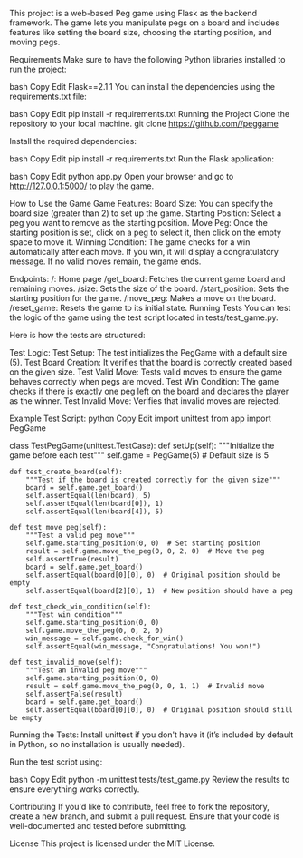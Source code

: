 This project is a web-based Peg game using Flask as the backend framework. 
The game lets you manipulate pegs on a board and includes features like setting the board size, choosing the starting position, and moving pegs.

Requirements
Make sure to have the following Python libraries installed to run the project:

bash Copy Edit
Flask==2.1.1
You can install the dependencies using the 
requirements.txt file:

bash Copy Edit
pip install -r requirements.txt
Running the Project
Clone the repository to your local machine.
git clone https://github.com//peggame

Install the required dependencies:

bash Copy Edit
pip install -r requirements.txt
Run the Flask application:

bash Copy Edit
python app.py
Open your browser and go to http://127.0.0.1:5000/ to play the game.

How to Use the Game
Game Features:
Board Size: You can specify the board size (greater than 2) to set up the game.
Starting Position: Select a peg you want to remove as the starting position.
Move Peg: Once the starting position is set, click on a peg to select it, then click on the empty space to move it.
Winning Condition: The game checks for a win automatically after each move. If you win, it will display a congratulatory message. If no valid moves remain, the game ends.

Endpoints:
/: Home page
/get_board: Fetches the current game board and remaining moves.
/size: Sets the size of the board.
/start_position: Sets the starting position for the game.
/move_peg: Makes a move on the board.
/reset_game: Resets the game to its initial state.
Running Tests
You can test the logic of the game using the test script located in tests/test_game.py.

Here is how the tests are structured:

Test Logic:
Test Setup: The test initializes the PegGame with a default size (5).
Test Board Creation: It verifies that the board is correctly created based on the given size.
Test Valid Move: Tests valid moves to ensure the game behaves correctly when pegs are moved.
Test Win Condition: The game checks if there is exactly one peg left on the board and declares the player as the winner.
Test Invalid Move: Verifies that invalid moves are rejected.

Example Test Script: python Copy Edit
import unittest
from app import PegGame

class TestPegGame(unittest.TestCase):
    def setUp(self):
        """Initialize the game before each test"""
        self.game = PegGame(5)  # Default size is 5
        
    def test_create_board(self):
        """Test if the board is created correctly for the given size"""
        board = self.game.get_board()
        self.assertEqual(len(board), 5)
        self.assertEqual(len(board[0]), 1)
        self.assertEqual(len(board[4]), 5)

    def test_move_peg(self):
        """Test a valid peg move"""
        self.game.starting_position(0, 0)  # Set starting position
        result = self.game.move_the_peg(0, 0, 2, 0)  # Move the peg
        self.assertTrue(result)
        board = self.game.get_board()
        self.assertEqual(board[0][0], 0)  # Original position should be empty
        self.assertEqual(board[2][0], 1)  # New position should have a peg

    def test_check_win_condition(self):
        """Test win condition"""
        self.game.starting_position(0, 0)
        self.game.move_the_peg(0, 0, 2, 0)
        win_message = self.game.check_for_win()
        self.assertEqual(win_message, "Congratulations! You won!")

    def test_invalid_move(self):
        """Test an invalid peg move"""
        self.game.starting_position(0, 0)
        result = self.game.move_the_peg(0, 0, 1, 1)  # Invalid move
        self.assertFalse(result)
        board = self.game.get_board()
        self.assertEqual(board[0][0], 0)  # Original position should still be empty
Running the Tests:
Install unittest if you don't have it (it’s included by default in Python, so no installation is usually needed).

Run the test script using:

bash Copy Edit
python -m unittest tests/test_game.py
Review the results to ensure everything works correctly.

Contributing
If you'd like to contribute, feel free to fork the repository, create a new branch, and submit a pull request. Ensure that your code is well-documented and tested before submitting.

License
This project is licensed under the MIT License.

